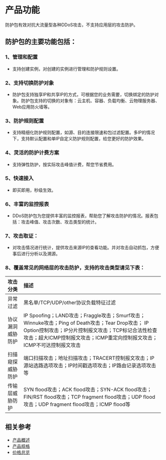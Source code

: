 # 产品功能

防护包有效对抗大流量型各种DDoS攻击，不支持应用层的攻击防护。

## 防护包的主要功能包括：

### 1、管理和配置
- 支持创建实例，对创建的实例进行管理和防护规则设置。

### 2、支持切换防护对象

- 防护包支持独享IP和共享IP的方式，可根据您的业务需要，切换绑定的防护对象。防护包支持的切换的对象有：云主机、容器、负载均衡、云物理服务器、Web应用防火墙等。

### 3、防护规则配置
- 支持精细化防护规则配置，如源、目的连接限速和包过滤配置。多IP的情况下，支持默认配置和单IP自定义防护规则配置，给您更好的防护效果。

### 4、灵活的防护计费方案
- 支持弹性防护，按实际攻击峰值计费，帮您节省费用。

### 5、快速接入
- 即买即用，秒级生效。

### 6、丰富的监控报表
- DDoS防护包为您提供丰富的监控报表，帮助您了解攻击防护的情况。报表包括：攻击峰值、攻击次数、攻击类型的统计。

### 7、攻击取证：

- 对攻击情况进行统计，提供攻击来源IP的查看功能。并对攻击自动抓包，方便事后进行分析以及溯源。

### 8、覆盖常见的网络层的攻击防护，支持的攻击类型请见下表：

| 攻击分类 | 描述 |
| :- | :- |
| 异常过滤     | 黑名单/TCP/UDP/other协议负载特征过滤 |
|协议漏洞威胁防护|IP Spoofing；LAND攻击；Fraggle攻击；Smurf攻击；Winnuke攻击；Ping of Death攻击；Tear Drop攻击； IP Option控制攻击；IP分片控制报文攻击；TCP标记合法性检查攻击；超大ICMP控制报文攻击；ICMP重定向控制报文攻击；ICMP不可达控制报文攻击|
|扫描窥探威胁防护|端口扫描攻击；地址扫描攻击；TRACERT控制报文攻击；IP源站选路选项攻击；IP时间戳选项攻击；IP路由记录选项攻击等|
|传输层威胁防护|SYN flood攻击；ACK flood攻击；SYN-ACK flood攻击；FIN/RST flood攻击；TCP fragment flood攻击；UDP flood攻击；UDP fragment flood攻击；ICMP flood等|



## 相关参考

- [产品概述](../Product-Introduction/Overview.md)
- [产品规格](../Product-Introduction/Specification.md)
- [价格总览](../Pricing/Price-Overview.md)


